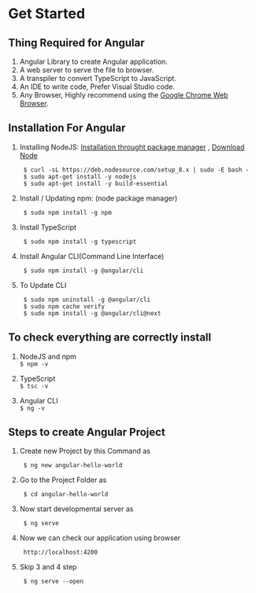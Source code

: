 # Get Started

## Thing Required for Angular

1. Angular Library to create Angular application.
1. A web server to serve the file to browser.
1. A transpiler to convert TypeScript to JavaScript.
1. An IDE to write code, Prefer Visual Studio code.
1. Any Browser, Highly recommend using the [Google Chrome Web Browser](https://www.google.com/chrome/).  

## Installation For Angular

1. Installing NodeJS:
    [Installation throught package manager](https://nodejs.org/en/download/package-manager/#debian-and-ubuntu-based-linux-distributions)
     ,
    [Download Node](https://nodejs.org/en/download)

        $ curl -sL https://deb.nodesource.com/setup_8.x | sudo -E bash -
        $ sudo apt-get install -y nodejs
        $ sudo apt-get install -y build-essential

2. Install / Updating npm: (node package manager)

        $ sudo npm install -g npm

3. Install TypeScript

        $ sudo npm install -g typescript

4. Install Angular CLI(Command Line Interface)

        $ sudo npm install -g @angular/cli

5. To Update CLI

        $ sudo npm uninstall -g @angular/cli
        $ sudo npm cache verify
        $ sudo npm install -g @angular/cli@next

## To check everything are correctly install

1. NodeJS and npm  
    `$ npm -v`

2. TypeScript  
    `$ tsc -v`

3. Angular CLI  
    `$ ng -v`

## Steps to create Angular Project

1. Create new Project by this Command as

        $ ng new angular-hello-world

2. Go to the Project Folder as

        $ cd angular-hello-world

3. Now start developmental server as

        $ ng serve

4. Now we can check our application using browser

        http://localhost:4200

5. Skip 3 and 4 step

        $ ng serve --open

